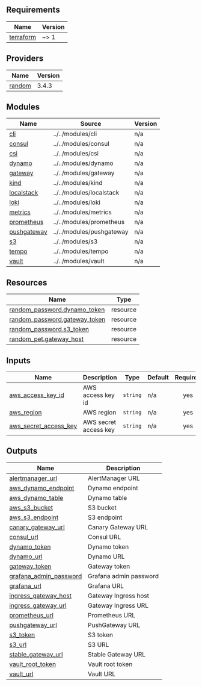 <!-- BEGIN_TF_DOCS -->
## Requirements

| Name | Version |
|------|---------|
| <a name="requirement_terraform"></a> [terraform](#requirement\_terraform) | ~> 1 |

## Providers

| Name | Version |
|------|---------|
| <a name="provider_random"></a> [random](#provider\_random) | 3.4.3 |

## Modules

| Name | Source | Version |
|------|--------|---------|
| <a name="module_cli"></a> [cli](#module\_cli) | ../../modules/cli | n/a |
| <a name="module_consul"></a> [consul](#module\_consul) | ../../modules/consul | n/a |
| <a name="module_csi"></a> [csi](#module\_csi) | ../../modules/csi | n/a |
| <a name="module_dynamo"></a> [dynamo](#module\_dynamo) | ../../modules/dynamo | n/a |
| <a name="module_gateway"></a> [gateway](#module\_gateway) | ../../modules/gateway | n/a |
| <a name="module_kind"></a> [kind](#module\_kind) | ../../modules/kind | n/a |
| <a name="module_localstack"></a> [localstack](#module\_localstack) | ../../modules/localstack | n/a |
| <a name="module_loki"></a> [loki](#module\_loki) | ../../modules/loki | n/a |
| <a name="module_metrics"></a> [metrics](#module\_metrics) | ../../modules/metrics | n/a |
| <a name="module_prometheus"></a> [prometheus](#module\_prometheus) | ../../modules/prometheus | n/a |
| <a name="module_pushgateway"></a> [pushgateway](#module\_pushgateway) | ../../modules/pushgateway | n/a |
| <a name="module_s3"></a> [s3](#module\_s3) | ../../modules/s3 | n/a |
| <a name="module_tempo"></a> [tempo](#module\_tempo) | ../../modules/tempo | n/a |
| <a name="module_vault"></a> [vault](#module\_vault) | ../../modules/vault | n/a |

## Resources

| Name | Type |
|------|------|
| [random_password.dynamo_token](https://registry.terraform.io/providers/hashicorp/random/latest/docs/resources/password) | resource |
| [random_password.gateway_token](https://registry.terraform.io/providers/hashicorp/random/latest/docs/resources/password) | resource |
| [random_password.s3_token](https://registry.terraform.io/providers/hashicorp/random/latest/docs/resources/password) | resource |
| [random_pet.gateway_host](https://registry.terraform.io/providers/hashicorp/random/latest/docs/resources/pet) | resource |

## Inputs

| Name | Description | Type | Default | Required |
|------|-------------|------|---------|:--------:|
| <a name="input_aws_access_key_id"></a> [aws\_access\_key\_id](#input\_aws\_access\_key\_id) | AWS access key id | `string` | n/a | yes |
| <a name="input_aws_region"></a> [aws\_region](#input\_aws\_region) | AWS region | `string` | n/a | yes |
| <a name="input_aws_secret_access_key"></a> [aws\_secret\_access\_key](#input\_aws\_secret\_access\_key) | AWS secret access key | `string` | n/a | yes |

## Outputs

| Name | Description |
|------|-------------|
| <a name="output_alertmanager_url"></a> [alertmanager\_url](#output\_alertmanager\_url) | AlertManager URL |
| <a name="output_aws_dynamo_endpoint"></a> [aws\_dynamo\_endpoint](#output\_aws\_dynamo\_endpoint) | Dynamo endpoint |
| <a name="output_aws_dynamo_table"></a> [aws\_dynamo\_table](#output\_aws\_dynamo\_table) | Dynamo table |
| <a name="output_aws_s3_bucket"></a> [aws\_s3\_bucket](#output\_aws\_s3\_bucket) | S3 bucket |
| <a name="output_aws_s3_endpoint"></a> [aws\_s3\_endpoint](#output\_aws\_s3\_endpoint) | S3 endpoint |
| <a name="output_canary_gateway_url"></a> [canary\_gateway\_url](#output\_canary\_gateway\_url) | Canary Gateway URL |
| <a name="output_consul_url"></a> [consul\_url](#output\_consul\_url) | Consul URL |
| <a name="output_dynamo_token"></a> [dynamo\_token](#output\_dynamo\_token) | Dynamo token |
| <a name="output_dynamo_url"></a> [dynamo\_url](#output\_dynamo\_url) | Dynamo URL |
| <a name="output_gateway_token"></a> [gateway\_token](#output\_gateway\_token) | Gateway token |
| <a name="output_grafana_admin_password"></a> [grafana\_admin\_password](#output\_grafana\_admin\_password) | Grafana admin password |
| <a name="output_grafana_url"></a> [grafana\_url](#output\_grafana\_url) | Grafana URL |
| <a name="output_ingress_gateway_host"></a> [ingress\_gateway\_host](#output\_ingress\_gateway\_host) | Gateway Ingress host |
| <a name="output_ingress_gateway_url"></a> [ingress\_gateway\_url](#output\_ingress\_gateway\_url) | Gateway Ingress URL |
| <a name="output_prometheus_url"></a> [prometheus\_url](#output\_prometheus\_url) | Prometheus URL |
| <a name="output_pushgateway_url"></a> [pushgateway\_url](#output\_pushgateway\_url) | PushGateway URL |
| <a name="output_s3_token"></a> [s3\_token](#output\_s3\_token) | S3 token |
| <a name="output_s3_url"></a> [s3\_url](#output\_s3\_url) | S3 URL |
| <a name="output_stable_gateway_url"></a> [stable\_gateway\_url](#output\_stable\_gateway\_url) | Stable Gateway URL |
| <a name="output_vault_root_token"></a> [vault\_root\_token](#output\_vault\_root\_token) | Vault root token |
| <a name="output_vault_url"></a> [vault\_url](#output\_vault\_url) | Vault URL |
<!-- END_TF_DOCS -->
